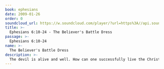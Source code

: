 ```yaml
---
book: ephesians
date: 2009-01-26
order: 0
soundcloud_url: https://w.soundcloud.com/player/?url=https%3A//api.soundcloud.com/tracks/
title: >-
  Ephesians 6:10-24 - The Believer's Battle Dress
passage: >-
  Ephesians 6:10-24
name: >-
  The Believer's Battle Dress
description: >-
  The devil is alive and well. How can one successfully live the Christian life in the face of an enemy who desperately wants to defeat Christians? Paul gives detailed instructions on how to overcome.
---
```


